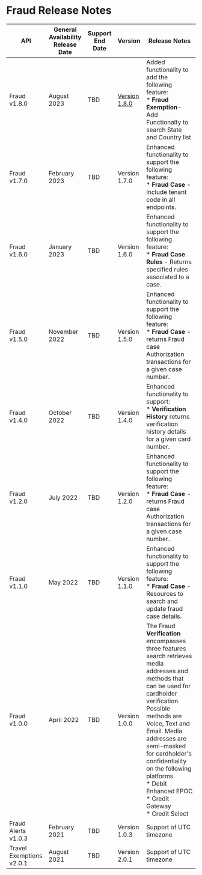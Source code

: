 # Fraud Release Notes
| API                      | General Availability Release Date | Support End Date | Version       | Release Notes                                                                                                                                                                                                                                                                                                                          |
|--------------------------|-----------------------------------|------------------|---------------|----------------------------------------------------------------------------------------------------------------------------------------------------------------------------------------------------------------------------------------------------------------------------------------------------------------------------------------|
| Fraud v1.8.0             | August 2023                       | TBD              | [Version 1.8.0](../api/?type=post&path=/v1/cases/transactions&version=api)   | Added functionality to add the following feature:  <br> * **Fraud Exemption**- Add Functionalty to search State and Country list                                                                                                                                                                                                                  |
| Fraud v1.7.0             | February 2023                     | TBD              | Version 1.7.0 | Enhanced functionality to support the following feature:  <br> * **Fraud Case** - Include tenant code in all endpoints.                                                                                                                                                                                                                           |
| Fraud v1.6.0             | January 2023                      | TBD              | Version 1.6.0 | Enhanced functionality to support the following feature:  <br> * **Fraud Case Rules** - Returns specified rules associated to a case.                                                                                                                                                                                                             |
| Fraud v1.5.0             | November 2022                     | TBD              | Version 1.5.0 | Enhanced functionality to support the following feature:  <br> * **Fraud Case** - returns Fraud case Authorization transactions for a given case number.                                                                                                                                                                                          |
| Fraud v1.4.0             | October 2022                      | TBD              | Version 1.4.0 | Enhanced functionality to support: <br> *  **Verification History** returns verification history details for a given card number.                                                                                                                                                                                                                 |
| Fraud v1.2.0             | July 2022                         | TBD              | Version 1.2.0 | Enhanced functionality to support the following feature:  <br> * **Fraud Case** - returns Fraud case Authorization transactions for a given case number.                                                                                                                                                                                          |
| Fraud v1.1.0             | May 2022                          | TBD              | Version 1.1.0 | Enhanced functionality to support the following feature:  <br> * **Fraud Case** - Resources to search and update fraud case details.                                                                                                                                                                                                              |
| Fraud v1.0.0             | April 2022                        | TBD              | Version 1.0.0 | The Fraud **Verification** encompasses three features search retrieves media addresses and methods that can be used for cardholder verification. Possible methods are Voice, Text and Email. Media addresses are semi-masked for cardholder's confidentiality on the following platforms. <br> * Debit Enhanced EPOC <br> * Credit Gateway <br> * Credit Select |
| Fraud Alerts v1.0.3      | February 2021                     | TBD              | Version 1.0.3 | Support of UTC timezone                                                                                                                                                                                                                                                                                                                |
| Travel Exemptions v2.0.1 | August 2021                       | TBD              | Version 2.0.1 | Support of UTC timezone                                                                                                                                                                                                                                                                                                                |
